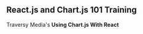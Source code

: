 
## React.js and Chart.js 101 Training

<p>Traversy Media's <strong>Using Chart.js With React</strong></p>

